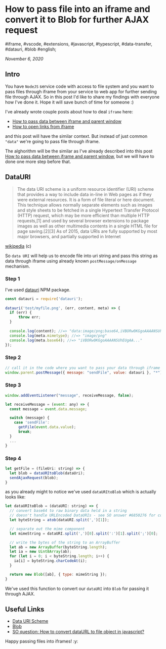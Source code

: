 # How to pass file into an iframe and convert it to Blob for further AJAX request

#iframe, #vscode, #extensions, #javascript, #typescript, #data-transfer, #datauri, #blob #english;

_November 6, 2020_

## Intro

You have `NodeJS` service code with access to file system and you want to pass files through iframe from your service to web app for further sending file through AJAX. So in this post I'd like to share my findings with everyone how I've done it. Hope it will save bunch of time for someone :)

I've already wrote couple posts about how to deal `iframe` here:

* [How to pass data between iframe and parent window](/posts/how-to-pass-data-between-iframe-and-parent-window/)
* [How to open links from iframe](/posts/how-to-open-links-from-iframe/)

and this post will have the similar context. But instead of just common `"data"` we're going to pass file through iframe.

The alghorithm will be the similar as I've already described into this post [How to pass data between iframe and parent window](/posts/how-to-pass-data-between-iframe-and-parent-window/), but we will have to done one more step before that.

## DataURI

> The data URI scheme is a uniform resource identifier (URI) scheme that provides a way to include data in-line in Web pages as if they were external resources. It is a form of file literal or here document. This technique allows normally separate elements such as images and style sheets to be fetched in a single Hypertext Transfer Protocol (HTTP) request, which may be more efficient than multiple HTTP requests,[1] and used by several browser extensions to package images as well as other multimedia contents in a single HTML file for page saving.[2][3] As of 2015, data URIs are fully supported by most major browsers, and partially supported in Internet

[wikipedia](https://en.wikipedia.org/wiki/Data_URI_scheme) (c)

So `data URI` will help us to encode file into uri string and pass this string as data through iframe using already known `postMessage/onMessage` mechanism. 

### Step 1

I've used [datauri](https://www.npmjs.com/package/datauri) NPM package.

```js
const datauri = require('datauri');
 
datauri('test/myfile.png', (err, content, meta) => {
  if (err) {
      throw err;
  }
 
  console.log(content); //=> "data:image/png;base64,iVBORw0KGgoAAAANSUhEUgAA..."
  console.log(meta.mimetype); //=> "image/png"
  console.log(meta.base64); //=> "iVBORw0KGgoAAAANSUhEUgAA..."
});
```

### Step 2

```javascript
// call it in the code where you want to pass your data through iframe
window.parent.postMessage({ message: "sendFile", value: datauri }, "*");
```

### Step 3

```js
window.addEventListener("message", receiveMessage, false);

let receiveMessage = (event: any) => {
  const message = event.data.message;

  switch (message) {
    case 'sendFile':
      getFile(event.data.value);
      break;
  }
  ...
}
```

### Step 4

```js
let getFile = (fileUri: string) => {
  let blob = dataURItoBlob(dataUri);
  sendAjaxRequest(blob);
}
```

as you already might to notice we've used `dataURItoBlob` which is actually looks like:

```js
let dataURItoBlob = (dataURI: string) => {
  // convert base64 to raw binary data held in a string
  // doesn't handle URLEncoded DataURIs - see SO answer #6850276 for code that does this
  let byteString = atob(dataURI.split(',')[1]);

  // separate out the mime component
  let mimeString = dataURI.split(',')[0].split(':')[1].split(';')[0];

  // write the bytes of the string to an ArrayBuffer
  let ab = new ArrayBuffer(byteString.length);
  let ia = new Uint8Array(ab);
  for (let i = 0; i < byteString.length; i++) {
    ia[i] = byteString.charCodeAt(i);
  }

  return new Blob([ab], { type: mimeString });
}
```

We've used this function to convert our `dataURI` into `Blob` for passing it through AJAX.

## Useful Links

* [Data URI Scheme](https://en.wikipedia.org/wiki/Data_URI_scheme)
* [Blob](https://developer.mozilla.org/en-US/docs/Web/API/Blob)
* [SO question: How to convert dataURL to file object in javascript?](https://stackoverflow.com/questions/6850276)


Happy passing files into iframes! :y:
